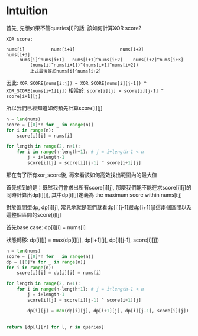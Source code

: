 # Intuition

首先, 先想如果不管queries[i]的話, 該如何計算XOR score?

```
XOR score:

nums[i]          nums[i+1]                 nums[i+2]          nums[i+3]
     nums[i]^nums[i+1]   nums[i+1]^nums[i+2]    nums[i+2]^nums[i+3]
         (nums[i]^nums[i+1])^(nums[i+1]^nums[i+2])
         上式最後等於nums[i]^nums[i+2]
```

因此: `XOR_SCORE(nums[i:j]) = XOR_SCORE(nums[i][j-1]) ^ XOR_SCORE(nums[i+1][j])`
相當於: `score[i][j] = score[i][j-1] ^ score[i+1][j]`

所以我們已經知道如何預先計算score[i][j]

```py
n = len(nums)
score = [[0]*n for _ in range(n)]
for i in range(n):
    score[i][i] = nums[i]

for length in range(2, n+1):
    for i in range(n-length+1): # j = i+length-1 < n
        j = i+length-1
        score[i][j] = score[i][j-1] ^ score[i+1][j]
```

那在有了所有xor_score後, 再來看該如何高效找出範圍內的最大值

首先想到的是：既然我們會求出所有score[i][j], 那麼我們能不能在求score[i][j]的同時計算出dp[i][j], 其中dp[i][j]定義為 the maximum score within nums[i:j]

對於區間型dp, dp[i][j], 常見地就是我們就看dp[i][j-1]跟dp[i+1][j]這兩個區間以及這整個區間的score[i][j]

首先base case: dp[i][i] = nums[i]

狀態轉移: dp[i][j] = max(dp[i][j], dp[i+1][j], dp[i][j-1], score[i][j])

```py
n = len(nums)
score = [[0]*n for _ in range(n)]
dp = [[0]*n for _ in range(n)]
for i in range(n):
    score[i][i] = dp[i][i] = nums[i]

for length in range(2, n+1):
    for i in range(n-length+1): # j = i+length-1 < n
        j = i+length-1
        score[i][j] = score[i][j-1] ^ score[i+1][j]

        dp[i][j] = max(dp[i][j], dp[i+1][j], dp[i][j-1], score[i][j])
        

return [dp[l][r] for l, r in queries]
```